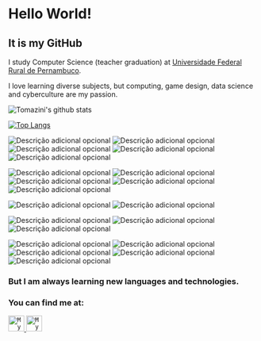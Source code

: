 
<h1>Hello World!</h1>


<h2>It is my GitHub</h2>
<p>I study Computer Science (teacher  graduation) at <a href = http://www.ufrpe.br/br/content/licenciatura-em-computa%C3%A7%C3%A3o>Universidade Federal Rural de Pernambuco</a>.</p>
<p>I love learning diverse subjects, but computing, game design, data science and cyberculture are my passion.</p>




![Tomazini's github stats](https://github-readme-stats.vercel.app/api?username=rtomazini42&count_private=false&show_icons=true&theme=material-palenight&hide_border=true&hide=stars&hide_title=true)

[![Top Langs](https://github-readme-stats.vercel.app/api/top-langs/?username=rtomazini42&hide=html,css,jupyter%20notebook&theme=material-palenight&hide_border=true)](https://github.com/rtomazini42/github-readme-stats)


![Descrição adicional opcional](https://img.shields.io/badge/-Python-ff9933?logo=python&logoColor=ffffff&style=flat)
![Descrição adicional opcional](https://img.shields.io/badge/-Java-ff9933?logo=openjdk&logoColor=ffffff&style=flat)
![Descrição adicional opcional](https://img.shields.io/badge/-C-ff9933?logo=C&logoColor=ffffff&style=flat)
![Descrição adicional opcional](https://img.shields.io/badge/-JavaScript-ff9933?logo=javascript&logoColor=ffffff&style=flat)
![Descrição adicional opcional](https://img.shields.io/badge/-Delphi_Pascal-ff9933?logo=delphi&logoColor=ffffff&style=flat)


![Descrição adicional opcional](https://img.shields.io/badge/-Git-EFCF11?logo=git&logoColor=ffffff&style=flat)
![Descrição adicional opcional](https://img.shields.io/badge/-SQL-EFCF11?logo=sqlite&logoColor=ffffff&style=flat)
![Descrição adicional opcional](https://img.shields.io/badge/-FireBase-EFCF11?logo=firebase&logoColor=ffffff&style=flat)
![Descrição adicional opcional](https://img.shields.io/badge/-Linux-EFCF11?logo=linux&logoColor=ffffff&style=flat)
![Descrição adicional opcional](https://img.shields.io/badge/-Pop!Os-EFCF11?logo=popos&logoColor=ffffff&style=flat)

![Descrição adicional opcional](https://img.shields.io/badge/-Godot-a34c00?logo=godotengine&logoColor=ffffff&style=flat)
![Descrição adicional opcional](https://img.shields.io/badge/-Unity-a34c00?logo=unity&logoColor=ffffff&style=flat)

![Descrição adicional opcional](https://img.shields.io/badge/-Wordpress-5e2c00?logo=wordpress&logoColor=ffffff&style=flat)
![Descrição adicional opcional](https://img.shields.io/badge/-AndroidStudio-5e2c00?logo=androidstudio&logoColor=ffffff&style=flat)
![Descrição adicional opcional](https://img.shields.io/badge/-RStudio-5e2c00?logo=rstudioide&logoColor=ffffff&style=flat)

![Descrição adicional opcional](https://img.shields.io/badge/-Photoshop-3a1b00?logo=adobephotoshop&logoColor=ffffff&style=flat)
![Descrição adicional opcional](https://img.shields.io/badge/-Canva-3a1b00?logo=canva&logoColor=ffffff&style=flat)
![Descrição adicional opcional](https://img.shields.io/badge/-Illustrator-3a1b00?logo=adobeillustrator&logoColor=ffffff&style=flat)
![Descrição adicional opcional](https://img.shields.io/badge/-Gimp-3a1b00?logo=gimp&logoColor=ffffff&style=flat)
![Descrição adicional opcional](https://img.shields.io/badge/-Inkscape-3a1b00?logo=inkscape&logoColor=ffffff&style=flat)



<h3> But I am always learning new languages and technologies. </h3>

<h3> You can find me at: </h3>

<a href="https://www.linkedin.com/in/renan-tomazini/">
  <code><img alt="My linkedin" width="32" src="https://cdn.icon-icons.com/icons2/1099/PNG/512/1485482199-linkedin_78667.png" /></code>
</a>

<a href="mailto:renantomazini@gmail.com">
  <code><img alt="My e-mail" width="32" src="https://cdn.icon-icons.com/icons2/1826/PNG/512/4202011emailgmaillogomailsocialsocialmedia-115677_115624.png" /></code>
</a>
